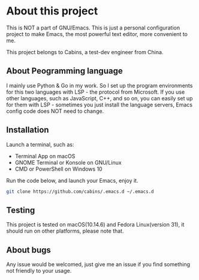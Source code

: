# About this project

This is NOT a part of GNU/Emacs.  This is just a personal configuration project to make Emacs, the most powerful text editor, more convenient to me.

This project belongs to Cabins, a test-dev engineer from China.

## About Peogramming language

I mainly use Python & Go in my work.  So I set up the program environments for this two languages with LSP - the protocol from Microsoft.  If you use other languages, such as JavaScript, C++, and so on, you can easily set up for them with LSP - sometimes you just install the language servers, Emacs config code does NOT need to change.

## Installation

Launch a terminal, such as:

- Terminal App on macOS
- GNOME Terminal or Konsole on GNU/Linux
- CMD or PowerShell on Windows 10

Run the code below, and launch your Emacs, enjoy it.

```bash
git clone https://github.com/cabins/.emacs.d ~/.emacs.d
```

## Testing

This project is tested on macOS(10.14.6) and Fedora Linux(version 31), it should run on other platforms, please note that.

## About bugs

Any issue would be welcomed, just give me an issue if you find something not friendly to your usage.
